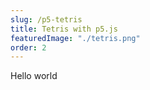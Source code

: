 ```yaml
---
slug: /p5-tetris
title: Tetris with p5.js
featuredImage: "./tetris.png"
order: 2
---
```

Hello world